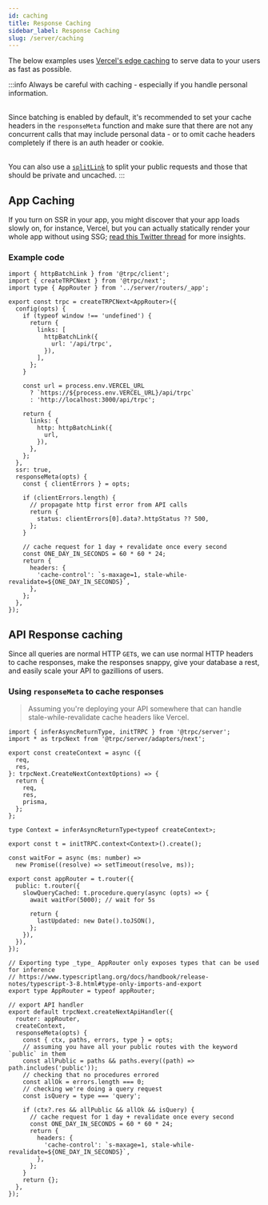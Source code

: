 ```yaml
---
id: caching
title: Response Caching
sidebar_label: Response Caching
slug: /server/caching
---
```


The below examples uses [Vercel's edge caching](https://vercel.com/docs/edge-network/caching) to serve data to your users as fast as possible.

:::info
Always be careful with caching - especially if you handle personal information.

&nbsp;  
Since batching is enabled by default, it's recommended to set your cache headers in the `responseMeta` function and make sure that there are not any concurrent calls that may include personal data - or to omit cache headers completely if there is an auth header or cookie.

&nbsp;  
You can also use a [`splitLink`](../client/links/splitLink.mdx) to split your public requests and those that should be private and uncached.
:::

## App Caching

If you turn on SSR in your app, you might discover that your app loads slowly on, for instance, Vercel, but you can actually statically render your whole app without using SSG; [read this Twitter thread](https://twitter.com/alexdotjs/status/1386274093041950722) for more insights.

### Example code

```tsx title='utils/trpc.tsx'
import { httpBatchLink } from '@trpc/client';
import { createTRPCNext } from '@trpc/next';
import type { AppRouter } from '../server/routers/_app';

export const trpc = createTRPCNext<AppRouter>({
  config(opts) {
    if (typeof window !== 'undefined') {
      return {
        links: [
          httpBatchLink({
            url: '/api/trpc',
          }),
        ],
      };
    }

    const url = process.env.VERCEL_URL
      ? `https://${process.env.VERCEL_URL}/api/trpc`
      : 'http://localhost:3000/api/trpc';

    return {
      links: {
        http: httpBatchLink({
          url,
        }),
      },
    };
  },
  ssr: true,
  responseMeta(opts) {
    const { clientErrors } = opts;

    if (clientErrors.length) {
      // propagate http first error from API calls
      return {
        status: clientErrors[0].data?.httpStatus ?? 500,
      };
    }

    // cache request for 1 day + revalidate once every second
    const ONE_DAY_IN_SECONDS = 60 * 60 * 24;
    return {
      headers: {
        'cache-control': `s-maxage=1, stale-while-revalidate=${ONE_DAY_IN_SECONDS}`,
      },
    };
  },
});
```

## API Response caching

Since all queries are normal HTTP `GET`s, we can use normal HTTP headers to cache responses, make the responses snappy, give your database a rest, and easily scale your API to gazillions of users.

### Using `responseMeta` to cache responses

> Assuming you're deploying your API somewhere that can handle stale-while-revalidate cache headers like Vercel.

```tsx title='server.ts'
import { inferAsyncReturnType, initTRPC } from '@trpc/server';
import * as trpcNext from '@trpc/server/adapters/next';

export const createContext = async ({
  req,
  res,
}: trpcNext.CreateNextContextOptions) => {
  return {
    req,
    res,
    prisma,
  };
};

type Context = inferAsyncReturnType<typeof createContext>;

export const t = initTRPC.context<Context>().create();

const waitFor = async (ms: number) =>
  new Promise((resolve) => setTimeout(resolve, ms));

export const appRouter = t.router({
  public: t.router({
    slowQueryCached: t.procedure.query(async (opts) => {
      await waitFor(5000); // wait for 5s

      return {
        lastUpdated: new Date().toJSON(),
      };
    }),
  }),
});

// Exporting type _type_ AppRouter only exposes types that can be used for inference
// https://www.typescriptlang.org/docs/handbook/release-notes/typescript-3-8.html#type-only-imports-and-export
export type AppRouter = typeof appRouter;

// export API handler
export default trpcNext.createNextApiHandler({
  router: appRouter,
  createContext,
  responseMeta(opts) {
    const { ctx, paths, errors, type } = opts;
    // assuming you have all your public routes with the keyword `public` in them
    const allPublic = paths && paths.every((path) => path.includes('public'));
    // checking that no procedures errored
    const allOk = errors.length === 0;
    // checking we're doing a query request
    const isQuery = type === 'query';

    if (ctx?.res && allPublic && allOk && isQuery) {
      // cache request for 1 day + revalidate once every second
      const ONE_DAY_IN_SECONDS = 60 * 60 * 24;
      return {
        headers: {
          'cache-control': `s-maxage=1, stale-while-revalidate=${ONE_DAY_IN_SECONDS}`,
        },
      };
    }
    return {};
  },
});
```

